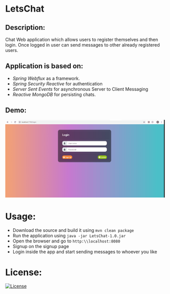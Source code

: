 # LetsChat

## Description:
Chat Web application which allows users to register themselves and then login. Once logged in user can send messages to other already registered users. 

## Application is based on:
* *Spring Webflux* as a framework.
* *Spring Security Reactive* for authentication
* *Server Sent Events* for asynchronous Server to Client Messaging
* *Reactive MongoDB* for persisting chats.

## Demo:
![Chat Application Demo](LetsChat.gif)

# Usage:
* Download the source and build it using ``mvn clean package``
* Run the application using ``java -jar LetsChat-1.0.jar``
* Open the browser and go to ``http:\\localhost:8080``
* Signup on the signup page
* Login inside the app and start sending messages to whoever you like

# License:
[![License](https://img.shields.io/badge/License-Apache%202.0-blue.svg)](https://opensource.org/licenses/Apache-2.0)


